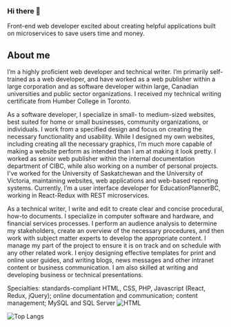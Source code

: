 ### Hi there 👋

Front-end web developer excited about creating helpful applications built on microservices to save users time and money.


## About me
I’m a highly proficient web developer and technical writer. I’m primarily self-trained as a web developer, and have worked as a web publisher within a large corporation and as software developer within large, Canadian universities and public sector organizations. I received my technical writing certificate from Humber College in Toronto.

As a software developer, I specialize in small- to medium-sized websites, best suited for home or small businesses, community organizations, or individuals. I work from a specified design and focus on creating the necessary functionality and usability. While I designed my own websites, including creating all the necessary graphics, I’m much more capable of making a website perform as intended than I am at making it look pretty. I worked as senior web publisher within the internal documentation department of CIBC, while also working on a number of personal projects. I've worked for the University of Saskatchewan and the University of Victoria, maintaining websites, web applications and web-based reporting systems. Currently, I’m a user interface developer for EducationPlannerBC, working in React-Redux with REST microservices.

As a technical writer, I write and edit to create clear and concise procedural, how-to documents. I specialize in computer software and hardware, and financial services processes. I perform an audience analysis to determine my stakeholders, create an overview of the necessary procedures, and then work with subject matter experts to develop the appropriate content. I manage my part of the project to ensure it is on track and on schedule with any other related work. I enjoy designing effective templates for print and online user guides, and writing blogs, news messages and other intranet content or business communication. I am also skilled at writing and developing business or technical presentations.

Specialties: standards-compliant HTML, CSS, PHP, Javascript (React, Redux, jQuery); online documentation and communication; content management; MySQL and SQL Server
![HTML](https://img.shields.io/badge/HTML-239120?style=for-the-badge&logo=html5&logoColor=white)

![Top Langs](https://github-readme-stats.vercel.app/api/top-langs/?username=craigmcn&layout=compact)
 
<!--
**craigmcn/craigmcn** is a ✨ _special_ ✨ repository because its `README.md` (this file) appears on your GitHub profile.

Here are some ideas to get you started:

- 🔭 I’m currently working on ...
- 🌱 I’m currently learning ...
- 👯 I’m looking to collaborate on ...
- 🤔 I’m looking for help with ...
- 💬 Ask me about ...
- 📫 How to reach me: ...
- 😄 Pronouns: (He/Him)
- ⚡ Fun fact: ...
-->
